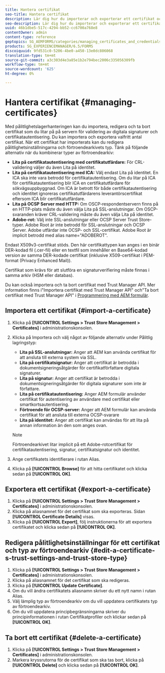 ```yaml
---
title: Hantera certifikat
seo-title: Hantera certifikat
description: Lär dig hur du importerar och exporterar ett certifikat och redigerar dess pålitlighetsinställningar.
seo-description: Lär dig hur du importerar och exporterar ett certifikat och redigerar dess pålitlighetsinställningar.
uuid: 46b1dbe5-517c-4294-bb52-cc6700a768e8
contentOwner: admin
content-type: reference
geptopics: SG_AEMFORMS/categories/managing_certificates_and_credentials
products: SG_EXPERIENCEMANAGER/6.5/FORMS
discoiquuid: 9fd531c0-5206-4be0-a450-13e0dc806068
translation-type: tm+mt
source-git-commit: a3c303d4e3a85e1b2e794bec2006c335056309fb
workflow-type: tm+mt
source-wordcount: '625'
ht-degree: 0%

---
```



# Hantera certifikat {#managing-certificates}

Med pålitlighetslagerhanteringen kan du importera, redigera och ta bort certifikat som du litar på på servern för validering av digitala signaturer och certifikatautentisering. Du kan importera och exportera valfritt antal certifikat. När ett certifikat har importerats kan du redigera pålitlighetsinställningarna och förtroendearkivets typ. Tänk på följande alternativ när du kombinerar typer av förtroendearkiv:

* **Lita på certifikatautentisering med certifikatutfärdare:** För CRL-validering väljer du även Lita på identitet.
* **Lita på certifikatautentisering med ICA:** Välj endast Lita på identitet. En ICA ska inte vara betrodd för certifikatautentisering. Om du litar på ICA för certifikatautentisering blir ICA en certifikatutfärdare för sökvägsuppbyggnad. Om ICA är betrott för både certifikatautentisering och identitet ignoreras certifikatutfärdarens leverantörscertifikat eftersom ICA blir certifikatutfärdare.
* **Lita på OCSP Server med HTTP:** Om OSCP-respondentservern finns på en HTTP-plats måste du även välja Lita på SSL-anslutningar. Om OSCP-svaranden kräver CRL-validering måste du även välja Lita på identitet.
* **Adobe-rot:** Välj inte SSL-anslutningar eller OCSP Server Trust Store-typer. Adobe Root är inte betrodd för SSL-anslutningar och OCSP Server. Adobe utfärdar inte OCSP- och SSL-certifikat. Adobe Root är implicit betrodd med alias name=&quot;ADOBEROT&quot;.

Endast X509v3-certifikat stöds. Den här certifikattypen kan anges i en binär DER-kodad fil (.cer-fil) eller en textfil som innehåller en Base64-kodad version av samma DER-kodade certifikat (inklusive X509-certifikat i PEM-format (Privacy Enhanced Mail)).

Certifikat som krävs för att slutföra en signaturverifiering måste finnas i samma arkiv (HSM eller databas).

Du kan också importera och ta bort certifikat med Trust Manager API. Mer information finns i&quot;Importera certifikat med Trust Manager API&quot; och&quot;Ta bort certifikat med Trust Manager API&quot; i [Programmering med AEM formulär](https://www.adobe.com/go/learn_aemforms_programming_63).

## Importera ett certifikat {#import-a-certificate}

1. Klicka på **[!UICONTROL Settings > Trust Store Management > Certificates]** i administrationskonsolen.
1. Klicka på Importera och välj något av följande alternativ under Pålitlig lagringstyp:

   * **Lita på SSL-anslutningar:** Anger att AEM kan använda certifikat för att ansluta till externa system via SSL.
   * **Lita på certifikatsignatur:** Anger att certifikat är betrodda i dokumentsigneringsåtgärder för certifikatförfattare digitala signaturer.
   * **Lita på signatur:** Anger att certifikat är betrodda i dokumentsigneringsåtgärder för digitala signaturer som inte är författare.
   * **Lita på certifikatautentisering:** Anger AEM formulär använder certifikat för autentisering av användare med certifikat eller smartkortsautentisering.
   * **Förtroende för OCSP-server:** Anger att AEM formulär kan använda certifikat för att ansluta till externa OCSP-svarare
   * **Lita på identitet:** Anger att certifikat kan användas för att lita på annan information än den som anges ovan.

   >[!NOTE]
   >
   >Förtroendearkivet litar implicit på ett Adobe-rotcertifikat för certifikatautentisering, signatur, certifikatsignatur och identitet.

1. Ange certifikatets identifierare i rutan Alias.
1. Klicka på **[!UICONTROL Browse]** för att hitta certifikatet och klicka sedan på **[!UICONTROL OK]**.

## Exportera ett certifikat {#export-a-certificate}

1. Klicka på **[!UICONTROL Settings > Trust Store Management > Certificates]** i administrationskonsolen.
1. Klicka på aliasnamnet för det certifikat som ska exporteras. Sidan **[!UICONTROL Certificate Details]** visas.
1. Klicka på **[!UICONTROL Export]**, följ instruktionerna för att exportera certifikatet och klicka sedan på **[!UICONTROL OK]**.

## Redigera pålitlighetsinställningar för ett certifikat och typ av förtroendearkiv {#edit-a-certificate-s-trust-settings-and-trust-store-type}

1. Klicka på **[!UICONTROL Settings > Trust Store Management > Certificates]** i administrationskonsolen.
1. Klicka på aliasnamnet för det certifikat som ska redigeras.
1. Klicka på **[!UICONTROL Update Certificate]**.
1. Om du vill ändra certifikatets aliasnamn skriver du ett nytt namn i rutan Alias.
1. Välj lämplig typ av förtroendearkiv om du vill uppdatera certifikatets typ av förtroendearkiv.
1. Om du vill uppdatera principbegränsningarna skriver du principinformationen i rutan Certifikatprofiler och klickar sedan på **[!UICONTROL OK]**.

## Ta bort ett certifikat {#delete-a-certificate}

1. Klicka på **[!UICONTROL Settings > Trust Store Management > Certificates]** i administrationskonsolen.
1. Markera kryssrutorna för de certifikat som ska tas bort, klicka på **[!UICONTROL Delete]** och klicka sedan på **[!UICONTROL OK]**.

